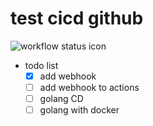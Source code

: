 # test cicd github
![workflow status icon](https://github.com/zjumark/try_github_action/actions/workflows/try-golang.yml/badge.svg)

* todo list
    * [x] add webhook
    * [ ] add webhook to actions
    * [ ] golang CD
    * [ ] golang with docker
